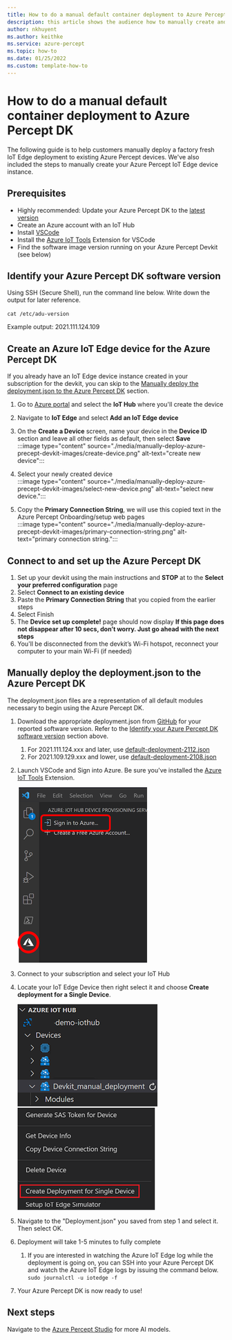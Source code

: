 ```yaml
---
title: How to do a manual default container deployment to Azure Percept DK
description: this article shows the audience how to manually create and deploy an Azure Precept Devkit
author: nkhuyent
ms.author: keithke
ms.service: azure-percept
ms.topic: how-to 
ms.date: 01/25/2022
ms.custom: template-how-to 
---
```



# How to do a manual default container deployment to Azure Percept DK 

The following guide is to help customers manually deploy a factory fresh IoT Edge deployment to existing Azure Percept devices. We've also included the steps to manually create your Azure Percept IoT Edge device instance.

## Prerequisites

- Highly recommended: Update your Azure Percept DK to the [latest version](./software-releases-usb-cable-updates.md)
- Create an Azure account with an IoT Hub 
- Install [VSCode](https://code.visualstudio.com/Download)
- Install the [Azure IoT Tools](https://marketplace.visualstudio.com/items?itemName=vsciot-vscode.azure-iot-tools) Extension for VSCode
- Find the software image version running on your Azure Percept Devkit (see below)

## Identify your Azure Percept DK software version 

Using SSH (Secure Shell), run the command line below. Write down the output for later reference. 

`cat /etc/adu-version`

Example output: 2021.111.124.109 

## Create an Azure IoT Edge device for the Azure Percept DK
If you already have an IoT Edge device instance created in your subscription for the devkit, you can skip to the [Manually deploy the deployment.json to the Azure Percept DK](#manually-deploy-the-deploymentjson-to-the-azure-percept-dk) section. 
1. Go to [Azure portal](https://portal.azure.com) and select the **IoT Hub** where you'll create the device 
2. Navigate to **IoT Edge** and select **Add an IoT Edge device**
3. On the **Create a Device** screen, name your device in the **Device ID** section and leave all other fields as default, then select **Save**  
:::image type="content" source="./media/manually-deploy-azure-precept-devkit-images/create-device.png" alt-text="create new device":::

1. Select your newly created device  
:::image type="content" source="./media/manually-deploy-azure-precept-devkit-images/select-new-device.png" alt-text="select new device.":::

2. Copy the **Primary Connection String**, we will use this copied text in the Azure Percept Onboarding/setup web pages  
:::image type="content" source="./media/manually-deploy-azure-precept-devkit-images/primary-connection-string.png" alt-text="primary connection string.":::


## Connect to and set up the Azure Percept DK
<!-- Introduction paragraph -->
1. Set up your devkit using the main instructions and **STOP** at to the **Select your preferred configuration** page 
1. Select **Connect to an existing device** 
1. Paste the **Primary Connection String** that you copied from the earlier steps
2. Select Finish 
3. The **Device set up complete!** page should now display 
   **If this page does not disappear after 10 secs, don’t worry. Just go ahead with the next steps** 
4. You'll be disconnected from the devkit’s Wi-Fi hotspot, reconnect your computer to your main Wi-Fi (if needed)  


## Manually deploy the deployment.json to the Azure Percept DK

The deployment.json files are a representation of all default modules necessary to begin using the Azure Percept DK. 
1. Download the appropriate deployment.json from [GitHub](https://github.com/microsoft/azure-percept-advanced-development/tree/main/default-configuration) for your reported software version. Refer to the [Identify your Azure Percept DK software version](#identify-your-azure-percept-dk-software-version) section above.
   1. For 2021.111.124.xxx and later, use [default-deployment-2112.json](https://github.com/microsoft/azure-percept-advanced-development/blob/main/default-configuration/default-deployment-2112.json)
   2. For 2021.109.129.xxx and lower, use [default-deployment-2108.json](https://github.com/microsoft/azure-percept-advanced-development/blob/main/default-configuration/default-deployment-2108.json)
2. Launch VSCode and Sign into Azure. Be sure you've installed the [Azure IoT Tools](https://marketplace.visualstudio.com/items?itemName=vsciot-vscode.azure-iot-tools) Extension.  
   
   ![Sign into Azure in VScode.](./media/manually-deploy-azure-precept-devkit-images/azure-sign-in.png)

3. Connect to your subscription and select your IoT Hub 
4. Locate your IoT Edge Device then right select it and choose **Create deployment for a Single Device**.  

   ![find edge device.](./media/manually-deploy-azure-precept-devkit-images/iot-edge-device.png) ![create deployment for edge device](./media/manually-deploy-azure-precept-devkit-images/create-deployment.png)  

5. Navigate to the "Deployment.json" you saved from step 1 and select it. Then select OK.
6. Deployment will take 1-5 minutes to fully complete 
   1. If you are interested in watching the Azure IoT Edge log while the deployment is going on, you can SSH into your Azure Percept DK and watch the Azure IoT Edge logs by issuing the command below.  
    `sudo journalctl -u iotedge -f` 
7. Your Azure Percept DK is now ready to use!


<!-- 5. Next steps
	@@ -77,4 +76,4 @@ context so the customer can determine why they would click the link.
-->

## Next steps
Navigate to the [Azure Percept Studio](https://ms.portal.azure.com/#blade/AzureEdgeDevices/Main/overview) for more AI models. 

